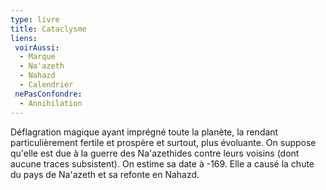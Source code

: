 ```yaml
---
type: livre
title: Cataclysme
liens:
 voirAussi:
  - Marque
  - Na'azeth
  - Nahazd
  - Calendrier
 nePasConfondre:
  - Annihilation
---
```

Déflagration magique ayant imprégné toute la planète, la rendant particulièrement fertile et prospère et surtout, plus évoluante. On suppose qu'elle est due à la guerre des Na'azethides contre leurs voisins (dont aucune traces subsistent). On estime sa date à -169. Elle a causé la chute du pays de Na'azeth et sa refonte en Nahazd.
